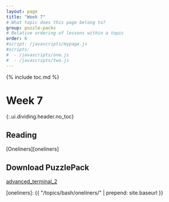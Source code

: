 ```yaml
---
layout: page
title: "Week 7"
# What topic does this page belong to?
group: puzzle-packs
# Relative ordering of lessons within a topic
order: 6
#script: /javascripts/mypage.js
#scripts:
#  - /javascripts/one.js
#  - /javascripts/two.js
---
```



{% include toc.md %}

# Week 7
{:.ui.dividing.header.no_toc}

## Reading

[Oneliners][oneliners]

## Download PuzzlePack

<!-- TODO: This should really be a dedicated oneliners puzzlepack -->
[advanced_terminal_2][lern2unix]


[lern2unix]: http://lern2unix.com/download/advanced_terminal_2
[oneliners]: {{ "/topics/bash/oneliners/" | prepend: site.baseurl }}

